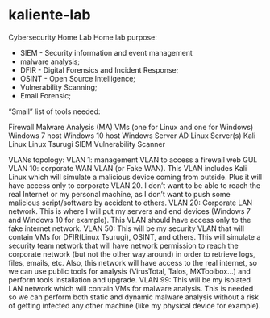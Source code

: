 # kaliente-lab
Cybersecurity Home Lab
Home lab purpose: 
- SIEM -  Security information and event management
- malware analysis;
- DFIR - Digital Forensics and Incident Response;
- OSINT - Open Source Intelligence;
- Vulnerability Scanning;
- Email Forensic;

“Small” list of tools needed:

Firewall
Malware Analysis (MA) VMs (one for Linux and one for Windows)
Windows 7 host
Windows 10 host
Windows Server AD
Linux Server(s)
Kali Linux
Linux Tsurugi
SIEM
Vulnerability Scanner

VLANs topology:
VLAN 1: management VLAN to access a firewall web GUI.
VLAN 10: corporate WAN VLAN (or Fake WAN). This VLAN includes Kali Linux which will simulate a malicious device coming from outside. Plus it will have access only to corporate VLAN 20. I don’t want to be able to reach the real Internet or my personal machine, as I don’t want to push some malicious script/software by accident to others.
VLAN 20: Corporate LAN network. This is where I will put my servers and end devices (Windows 7 and Windows 10 for example). This VLAN should have access only to the fake internet network.
VLAN 50: This will be my security VLAN that will contain VMs for DFIR(Linux Tsurugi), OSINT, and others. This will simulate a security team network that will have network permission to reach the corporate network (but not the other way around) in order to retrieve logs, files, emails, etc. Also, this network will have access to the real internet, so we can use public tools for analysis (VirusTotal, Talos, MXToolbox…) and perform tools installation and upgrade.
VLAN 99: This will be my isolated LAN network which will contain VMs for malware analysis. This is needed so we can perform both static and dynamic malware analysis without a risk of getting infected any other machine (like my physical device for example).
